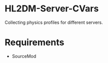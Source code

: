 # HL2DM-Server-CVars
Collecting physics profiles for different servers.

# Requirements
* SourceMod
